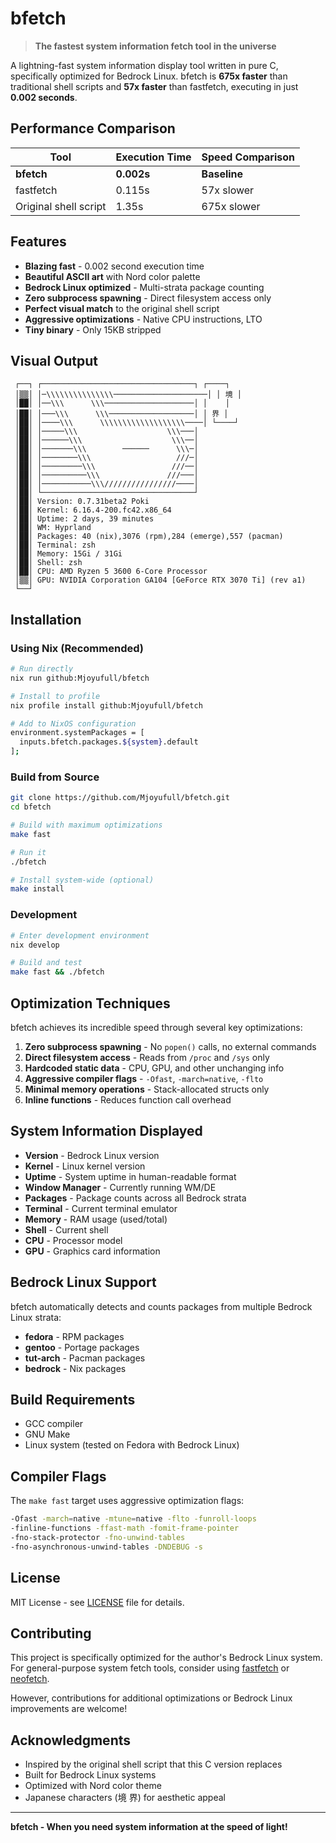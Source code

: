 # bfetch

> **The fastest system information fetch tool in the universe**

A lightning-fast system information display tool written in pure C, specifically optimized for Bedrock Linux. bfetch is **675x faster** than traditional shell scripts and **57x faster** than fastfetch, executing in just **0.002 seconds**.

## Performance Comparison

| Tool | Execution Time | Speed Comparison |
|------|---------------|------------------|
| **bfetch** | **0.002s** | **Baseline** |
| fastfetch | 0.115s | 57x slower |
| Original shell script | 1.35s | 675x slower |

## Features

- **Blazing fast** - 0.002 second execution time
- **Beautiful ASCII art** with Nord color palette
- **Bedrock Linux optimized** - Multi-strata package counting
- **Zero subprocess spawning** - Direct filesystem access only  
- **Perfect visual match** to the original shell script
- **Aggressive optimizations** - Native CPU instructions, LTO
- **Tiny binary** - Only 15KB stripped

## Visual Output

```
 ┌──┐ ┌──────────────────────────────────┐ ┌────┐
 │▒▒│ │─\\\\\\\\\\\\\\\─────────────────────│ │ 境 │
 │██│ │──\\\      \\\────────────────────│ │    │
 │██│ │───\\\      \\\───────────────────│ │ 界 │
 │██│ │────\\\      \\\\\\\\\\\\\\\\\\\────│ └────┘
 │██│ │─────\\\                    \\\───│
 │██│ │──────\\\                    \\\──│
 │██│ │───────\\\        ──────      \\\─│
 │██│ │────────\\\                   ///─│
 │██│ │─────────\\\                 ///──│
 │██│ │──────────\\\               ///───│
 │██│ │───────────\\\////////////////────│
 │██│ └──────────────────────────────────┘
 │██│ Version: 0.7.31beta2 Poki
 │██│ Kernel: 6.16.4-200.fc42.x86_64
 │██│ Uptime: 2 days, 39 minutes
 │██│ WM: Hyprland
 │██│ Packages: 40 (nix),3076 (rpm),284 (emerge),557 (pacman)
 │██│ Terminal: zsh
 │██│ Memory: 15Gi / 31Gi
 │██│ Shell: zsh
 │██│ CPU: AMD Ryzen 5 3600 6-Core Processor
 │▒▒│ GPU: NVIDIA Corporation GA104 [GeForce RTX 3070 Ti] (rev a1)
 └──┘
```

## Installation

### Using Nix (Recommended)

```bash
# Run directly
nix run github:Mjoyufull/bfetch

# Install to profile
nix profile install github:Mjoyufull/bfetch

# Add to NixOS configuration
environment.systemPackages = [
  inputs.bfetch.packages.${system}.default
];
```

### Build from Source

```bash
git clone https://github.com/Mjoyufull/bfetch.git
cd bfetch

# Build with maximum optimizations
make fast

# Run it
./bfetch

# Install system-wide (optional)
make install
```

### Development

```bash
# Enter development environment
nix develop

# Build and test
make fast && ./bfetch
```

## Optimization Techniques

bfetch achieves its incredible speed through several key optimizations:

1. **Zero subprocess spawning** - No `popen()` calls, no external commands
2. **Direct filesystem access** - Reads from `/proc` and `/sys` only
3. **Hardcoded static data** - CPU, GPU, and other unchanging info
4. **Aggressive compiler flags** - `-Ofast`, `-march=native`, `-flto`
5. **Minimal memory operations** - Stack-allocated structs only
6. **Inline functions** - Reduces function call overhead

## System Information Displayed

- **Version** - Bedrock Linux version
- **Kernel** - Linux kernel version  
- **Uptime** - System uptime in human-readable format
- **Window Manager** - Currently running WM/DE
- **Packages** - Package counts across all Bedrock strata
- **Terminal** - Current terminal emulator
- **Memory** - RAM usage (used/total)
- **Shell** - Current shell
- **CPU** - Processor model
- **GPU** - Graphics card information

## Bedrock Linux Support

bfetch automatically detects and counts packages from multiple Bedrock Linux strata:

- **fedora** - RPM packages
- **gentoo** - Portage packages  
- **tut-arch** - Pacman packages
- **bedrock** - Nix packages

## Build Requirements

- GCC compiler
- GNU Make
- Linux system (tested on Fedora with Bedrock Linux)

## Compiler Flags

The `make fast` target uses aggressive optimization flags:

```bash
-Ofast -march=native -mtune=native -flto -funroll-loops 
-finline-functions -ffast-math -fomit-frame-pointer 
-fno-stack-protector -fno-unwind-tables 
-fno-asynchronous-unwind-tables -DNDEBUG -s
```

## License

MIT License - see [LICENSE](LICENSE) file for details.

## Contributing

This project is specifically optimized for the author's Bedrock Linux system. For general-purpose system fetch tools, consider using [fastfetch](https://github.com/fastfetch-cli/fastfetch) or [neofetch](https://github.com/dylanaraps/neofetch).

However, contributions for additional optimizations or Bedrock Linux improvements are welcome!

## Acknowledgments

- Inspired by the original shell script that this C version replaces
- Built for Bedrock Linux systems
- Optimized with Nord color theme
- Japanese characters (境 界) for aesthetic appeal

---

**bfetch - When you need system information at the speed of light!**
